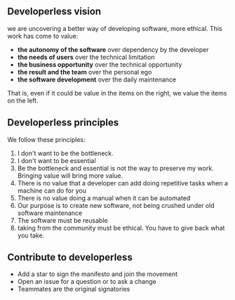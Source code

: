 
## Developerless vision
we are uncovering a better way of developing software, more ethical. This work has come to value:

- **the autonomy of the software** over dependency by the developer
- **the needs of users** over the technical limitation
- **the business opportunity** over the technical opportunity
- **the result and the team** over the personal ego
- **the software development** over the daily maintenance

That is, even if it could be value in the items on the right, we value the items on the left.

## Developerless principles
We follow these principles:

1. I don't want to be the bottleneck.
2. I don't want to be essential
3. Be the bottleneck and essential is not the way to preserve my work. Bringing value will bring more value.
4. There is no value that a developer can add doing  repetitive tasks when a machine can do for you
5. There is no value doing a manual when it can be automated
6. Our purpose is to create new software, not being crushed under old software maintenance
7. The software must be reusable
8. taking from the community must be ethical. You have to give back what you take.

## Contribute to developerless
- Add a star to sign the manifesto and join the movement
- Open an issue for a question or to ask a change
- Teammates are the original signatories
